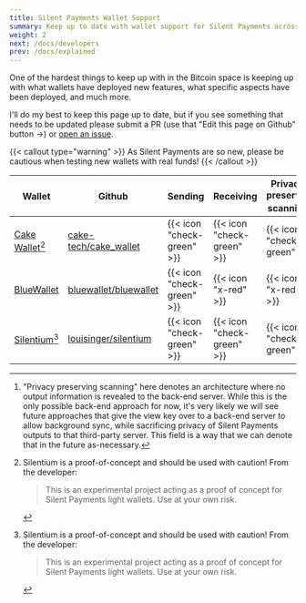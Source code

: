 ```yaml
---
title: Silent Payments Wallet Support
summary: Keep up to date with wallet support for Silent Payments across the Bitcoin ecosystem
weight: 2
next: /docs/developers
prev: /docs/explained
---
```


One of the hardest things to keep up with in the Bitcoin space is keeping up with what wallets have deployed new features, what specific aspects have been deployed, and much more.

I'll do my best to keep this page up to date, but if you see something that needs to be updated please submit a PR (use that "Edit this page on Github" button ->) or [open an issue](https://github.com/sethforprivacy/silentpaymentsxyz/issues).

{{< callout type="warning" >}}
  As Silent Payments are so new, please be cautious when testing new wallets with real funds!
{{< /callout >}}

| Wallet                                     | Github                                                            | Sending                    | Receiving                  | Privacy-preserving scanning[^1] |
| ------------------------------------------ | ----------------------------------------------------------------- | -------------------------- | -------------------------- | ------------------------------- |
| [Cake Wallet](https://cakewallet.com)[^2]  | [cake-tech/cake_wallet](https://github.com/cake-tech/cake_wallet) | {{< icon "check-green" >}} | {{< icon "check-green" >}} | {{< icon "check-green" >}}      |
| [BlueWallet](https://bluewallet.io/)       | [bluewallet/bluewallet](https://github.com/bluewallet/bluewallet) | {{< icon "check-green" >}} | {{< icon "x-red" >}}       | {{< icon "x-red" >}}            |
| [Silentium](https://app.silentium.dev)[^2] | [louisinger/silentium](https://github.com/louisinger/silentium)   | {{< icon "check-green" >}} | {{< icon "check-green" >}} | {{< icon "check-green" >}}      |

[^1]: "Privacy preserving scanning" here denotes an architecture where no output information is revealed to the back-end server. While this is the only possible back-end approach for now, it's very likely we will see future approaches that give the view key over to a back-end server to allow background sync, while sacrificing privacy of Silent Payments outputs to that third-party server. This field is a way that we can denote that in the future as-necessary.
[^2]: Silentium is a proof-of-concept and should be used with caution! From the developer:
    > This is an experimental project acting as a proof of concept for Silent Payments light wallets. Use at your own risk.

